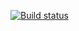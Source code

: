 [![Build status](https://ci.appveyor.com/api/projects/status/4s9x9uwg5rmmc5pj?svg=true)](https://ci.appveyor.com/project/AlexeyKost/homework-patterns-task-2)
